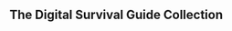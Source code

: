 The Digital Survival Guide Collection
--------------------------------------------------------------------------------
